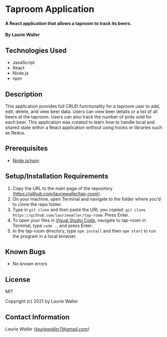 # Taproom Application

#### A React application that allows a taproom to track its beers.

#### By **Laurie Waller**

## Technologies Used

* JavaScript
* React
* Node.js
* npm

## Description
This application provides full CRUD functionality for a taproom user to add, edit, delete, and view beer data. Users can view beer details or a list of all beers at the taproom. Users can also track the number of pints sold for each beer. This application was created to learn how to handle local and shared state within a React application without using hooks or libraries such as Redux. 

## Prerequisites

* [Node.js/npm](https://docs.npmjs.com/downloading-and-installing-node-js-and-npm)

## Setup/Installation Requirements

  1. Copy the URL to the main page of the repository (https://github.com/lauriewaller/tap-room).
  2. On your machine, open Terminal and navigate to the folder where you'd to clone the repo folder.
  3. Type in `git clone` and then paste the URL you copied: `git clone https://github.com/lauriewaller/tap-room`. Press Enter.
  4. To open your files in [Visual Studio Code](https://code.visualstudio.com/),
  navigate to tap-room in Terminal, type `code .`, and press Enter.
  5. In the tap-room directory, type `npm install` and then `npm start` to run the program in a local browser. 

## Known Bugs

* No known errors

## License

MIT

Copyright (c) 2021 by Laurie Waller

## Contact Information

_Laurie Waller (lauriewaller7@gmail.com)_

